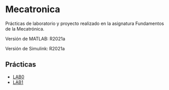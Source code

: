 # Mecatronica
Prácticas de laboratorio y proyecto realizado en la asignatura Fundamentos de la Mecatrónica.

Versión de MATLAB: R2021a

Versión de Simulink: R2021a

## Prácticas 
- [LAB0](./LAB0/)
- [LAB1](./LAB1/)